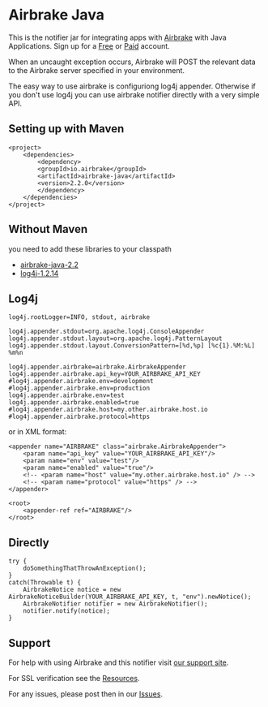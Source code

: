 Airbrake Java
=============

This is the notifier jar for integrating apps with [Airbrake](http://airbrake.io) with Java Applications. Sign up for a [Free](https://airbrake.io/account/new/Free) or [Paid](https://airbrake.io/account/new?source=github) account.

When an uncaught exception occurs, Airbrake will POST the relevant data
to the Airbrake server specified in your environment.

The easy way to use airbrake is configuriong log4j appender. Otherwise if you don't 
use log4j you can use airbrake notifier directly with a very simple API.

Setting up with Maven
---------------------

	<project>
  		<dependencies>
    		<dependency>
      		<groupId>io.airbrake</groupId>
      		<artifactId>airbrake-java</artifactId>
      		<version>2.2.0</version>
    		</dependency>
  		</dependencies>
	</project>

Without Maven
-------------

you need to add these libraries to your classpath
 * [airbrake-java-2.2](https://github.com/airbrake/airbrake-java/blob/master/maven2/io/airbrake/airbrake-java/2.2.0/airbrake-java-2.2.0.jar?raw=true)
 * [log4j-1.2.14](https://github.com/airbrake/airbrake-java/blob/master/maven2/log4j/1.2.14/log4j-1.2.14.jar?raw=true)

Log4j
-----

	log4j.rootLogger=INFO, stdout, airbrake

	log4j.appender.stdout=org.apache.log4j.ConsoleAppender
	log4j.appender.stdout.layout=org.apache.log4j.PatternLayout
	log4j.appender.stdout.layout.ConversionPattern=[%d,%p] [%c{1}.%M:%L] %m%n

	log4j.appender.airbrake=airbrake.AirbrakeAppender	
	log4j.appender.airbrake.api_key=YOUR_AIRBRAKE_API_KEY
	#log4j.appender.airbrake.env=development
	#log4j.appender.airbrake.env=production
	log4j.appender.airbrake.env=test
	log4j.appender.airbrake.enabled=true
	#log4j.appender.airbrake.host=my.other.airbrake.host.io
    #log4j.appender.airbrake.protocol=https

or in XML format:

	<appender name="AIRBRAKE" class="airbrake.AirbrakeAppender">
		<param name="api_key" value="YOUR_AIRBRAKE_API_KEY"/>
		<param name="env" value="test"/>
		<param name="enabled" value="true"/>
		<!-- <param name="host" value="my.other.airbrake.host.io" /> -->
        <!-- <param name="protocol" value="https" /> -->
	</appender>

	<root>
		<appender-ref ref="AIRBRAKE"/>
	</root>

Directly
------------------------------

	try {
  		doSomethingThatThrowAnException();
	}
	catch(Throwable t) {
  		AirbrakeNotice notice = new AirbrakeNoticeBuilder(YOUR_AIRBRAKE_API_KEY, t, "env").newNotice();
  		AirbrakeNotifier notifier = new AirbrakeNotifier();
  		notifier.notify(notice);
	}
	

Support
-------

For help with using Airbrake and this notifier visit [our support site](http://help.airbrake.io).

For SSL verification see the [Resources](https://github.com/airbrake/airbrake/blob/master/resources/README.md).

For any issues, please post then in our [Issues](https://github.com/airbrake/airbrake-java/issues).


